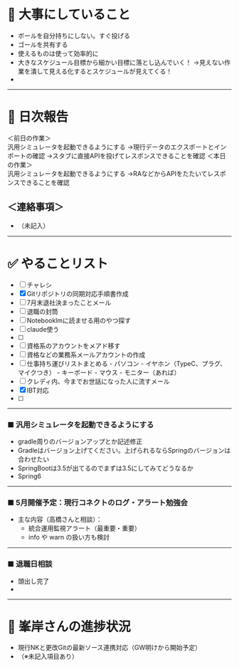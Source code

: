 # 🧭 大事にしていること

- ボールを自分持ちにしない。すぐ投げる  
- ゴールを共有する  
- 使えるものは使って効率的に  
- 大きなスケジュール目標から細かい目標に落とし込んでいく！
  →見えない作業を潰して見える化するとスケジュールが見えてくる！
- 


---

# 📅 日次報告

＜前日の作業＞  
汎用シミュレータを起動できるようにする
→現行データのエクスポートとインポートの確認
→スタブに直接APIを投げてレスポンスできることを確認
＜本日の作業＞  
汎用シミュレータを起動できるようにする
→RAなどからAPIをたたいてレスポンスできることを確認
  
  

## ＜連絡事項＞

- （未記入）

---

# ✅ やることリスト

- [ ] チャレシ
- [x] Gitリポジトリの同期対応手順書作成
- [ ] 7月末退社決まったことメール
- [ ] 退職の封筒
- [ ] Notebooklmに読ませる用のやつ探す
- [ ] claude使う
- [ ] 
- [ ] 資格系のアカウントをメアド移す
- [ ] 資格などの業務系メールアカウントの作成
- [ ] 仕事持ち運びリストまとめる
      - パソコン
      - イヤホン（TypeC、プラグ、マイクつき）
      - キーボード
      - マウス
      - モニター（あれば）
- [ ] クレディ内、今までお世話になった人に流すメール
- [x] IBT対応
- [ ] 

---

### ■ 汎用シミュレータを起動できるようにする

- gradle周りのバージョンアップとか記述修正
- Gradleはバージョン上げてください。上げられるならSpringのバージョンは合わせたい
- SpringBootは3.5が出てるのでまずは3.5にしてみてどうなるか
- Spring6

---

### ■ 5月開催予定：現行コネクトのログ・アラート勉強会

- 主な内容（高橋さんと相談）：
  - 統合運用監視アラート（最重要・重要）  
  - info や warn の扱い方も検討  

---
### ■ 退職日相談
- 頭出し完了
- 


---

# 🚧 峯岸さんの進捗状況

- 現行NKと更改Gitの最新ソース連携対応（GW明けから開始予定）  
- （※未記入項目あり）
